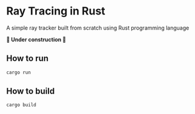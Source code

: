 # Ray Tracing in Rust

A simple ray tracker built from scratch using Rust programming language

**🚧 Under construction 🚧**

## How to run

```bash
cargo run
```

## How to build

```
cargo build
```
